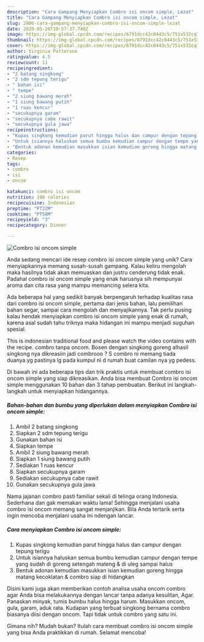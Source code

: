 ```yaml
---
description: "Cara Gampang Menyiapkan Combro isi oncom simple, Lezat"
title: "Cara Gampang Menyiapkan Combro isi oncom simple, Lezat"
slug: 2806-cara-gampang-menyiapkan-combro-isi-oncom-simple-lezat
date: 2020-05-26T10:57:37.748Z
image: https://img-global.cpcdn.com/recipes/6791dcc42c0443c5/751x532cq70/combro-isi-oncom-simple-foto-resep-utama.jpg
thumbnail: https://img-global.cpcdn.com/recipes/6791dcc42c0443c5/751x532cq70/combro-isi-oncom-simple-foto-resep-utama.jpg
cover: https://img-global.cpcdn.com/recipes/6791dcc42c0443c5/751x532cq70/combro-isi-oncom-simple-foto-resep-utama.jpg
author: Virginia Patterson
ratingvalue: 4.5
reviewcount: 11
recipeingredient:
- "2 batang singkong"
- "2 sdm tepung terigu"
- " bahan isi"
- " tempe"
- "2 siung bawang merah"
- "1 siung bawang putih"
- "1 ruas kencur"
- "secukupnya garam"
- "secukupnya cabe rawit"
- "secukupnya gula jawa"
recipeinstructions:
- "Kupas singkong kemudian parut hingga halus dan campur dengan tepung terigu"
- "Untuk isiannya haluskan semua bumbu kemudian campur dengan tempe yang sudah di goreng setengah mateng &amp; di uleg sampai halus"
- "Bentuk adonan kemudian masukkan isian kemudian goreng hingga matang kecoklatan &amp; combro siap di hidangkan"
categories:
- Resep
tags:
- combro
- isi
- oncom

katakunci: combro isi oncom 
nutrition: 198 calories
recipecuisine: Indonesian
preptime: "PT22M"
cooktime: "PT58M"
recipeyield: "3"
recipecategory: Dinner

---
```



![Combro isi oncom simple](https://img-global.cpcdn.com/recipes/6791dcc42c0443c5/751x532cq70/combro-isi-oncom-simple-foto-resep-utama.jpg)

Anda sedang mencari ide resep combro isi oncom simple yang unik? Cara menyiapkannya memang susah-susah gampang. Kalau keliru mengolah maka hasilnya tidak akan memuaskan dan justru cenderung tidak enak. Padahal combro isi oncom simple yang enak harusnya sih mempunyai aroma dan cita rasa yang mampu memancing selera kita.

Ada beberapa hal yang sedikit banyak berpengaruh terhadap kualitas rasa dari combro isi oncom simple, pertama dari jenis bahan, lalu pemilihan bahan segar, sampai cara mengolah dan menyajikannya. Tak perlu pusing kalau hendak menyiapkan combro isi oncom simple yang enak di rumah, karena asal sudah tahu triknya maka hidangan ini mampu menjadi suguhan spesial.

This is indonesian traditional food and please watch the video contains with the recipe. combro tanpa oncom. Bosen dengan singkong goreng alhasil singkong nya dikreasiin jadi combrooo ? S combro ni memang tiada duanya.yg pastinya lg pada kumpul ni d rumah buat camilan nya yg pedess.


Di bawah ini ada beberapa tips dan trik praktis untuk membuat combro isi oncom simple yang siap dikreasikan. Anda bisa membuat Combro isi oncom simple menggunakan 10 bahan dan 3 tahap pembuatan. Berikut ini langkah-langkah untuk menyiapkan hidangannya.

<!--inarticleads1-->

##### Bahan-bahan dan bumbu yang diperlukan dalam menyiapkan Combro isi oncom simple:

1. Ambil 2 batang singkong
1. Siapkan 2 sdm tepung terigu
1. Gunakan  bahan isi
1. Siapkan  tempe
1. Ambil 2 siung bawang merah
1. Siapkan 1 siung bawang putih
1. Sediakan 1 ruas kencur
1. Siapkan secukupnya garam
1. Sediakan secukupnya cabe rawit
1. Gunakan secukupnya gula jawa


Nama jajanan combro pasti familiar sekali di telinga orang Indonesia. Sederhana dan gak memakan waktu lama! Sehingga menjalani usaha combro isi oncom memang sangat menjanjikan. Bila Anda tertarik serta ingin mencoba menjalani usaha ini ndengan lancar. 

<!--inarticleads2-->

##### Cara menyiapkan Combro isi oncom simple:

1. Kupas singkong kemudian parut hingga halus dan campur dengan tepung terigu
1. Untuk isiannya haluskan semua bumbu kemudian campur dengan tempe yang sudah di goreng setengah mateng &amp; di uleg sampai halus
1. Bentuk adonan kemudian masukkan isian kemudian goreng hingga matang kecoklatan &amp; combro siap di hidangkan


Disini kami juga akan memberikan contoh analisa usaha oncom combro agar Anda bisa melakukannya dengan lancar tanpa adanya kesulitan, Agar. Panaskan minyak, tumis bumbu halus hingga harum. Masukkan oncom, gula, garam, aduk rata. Kudapan yang terbuat singkong bernama combro biasanya diisi dengan oncom. Tapi tidak untuk combro yang satu ini. 

Gimana nih? Mudah bukan? Itulah cara membuat combro isi oncom simple yang bisa Anda praktikkan di rumah. Selamat mencoba!
